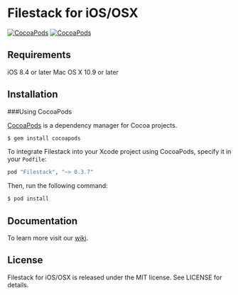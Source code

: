 # Filestack for iOS/OSX

[![CocoaPods](https://img.shields.io/cocoapods/v/Filestack.svg)]() [![CocoaPods](https://img.shields.io/cocoapods/p/Filestack.svg)]()

## Requirements

iOS 8.4 or later
Mac OS X 10.9 or later

## Installation
###Using CocoaPods

[CocoaPods](http://cocoapods.org) is a dependency manager for Cocoa projects.

```bash
$ gem install cocoapods
```
To integrate Filestack into your Xcode project using CocoaPods, specify it in your `Podfile`:

```ruby
pod "Filestack", "~> 0.3.7"
```
Then, run the following command:

```bash
$ pod install
```

## Documentation

To learn more visit our [wiki](https://github.com/filestack/filestack-ios/wiki).

## License

Filestack for iOS/OSX is released under the MIT license. See LICENSE for details.
